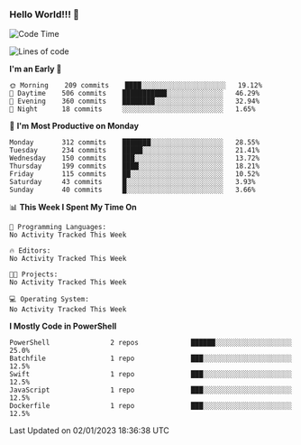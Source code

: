 ### Hello World!!! 👋

<!--
**kekotek/kekotek** is a ✨ _special_ ✨ repository because its `README.md` (this file) appears on your GitHub profile.

Here are some ideas to get you started:

- 🔭 I’m currently working on ...
- 🌱 I’m currently learning ...
- 👯 I’m looking to collaborate on ...
- 🤔 I’m looking for help with ...
- 💬 Ask me about ...
- 📫 How to reach me: ...
- 😄 Pronouns: ...
- ⚡ Fun fact: ...
-->

<!--START_SECTION:waka-->
![Code Time](http://img.shields.io/badge/Code%20Time-361%20hrs%2013%20mins-blue)

![Lines of code](https://img.shields.io/badge/From%20Hello%20World%20I%27ve%20Written-20%20Thousand%20lines%20of%20code-blue)

**I'm an Early 🐤** 

```text
🌞 Morning    209 commits    ████░░░░░░░░░░░░░░░░░░░░░   19.12% 
🌆 Daytime    506 commits    ███████████░░░░░░░░░░░░░░   46.29% 
🌃 Evening    360 commits    ████████░░░░░░░░░░░░░░░░░   32.94% 
🌙 Night      18 commits     ░░░░░░░░░░░░░░░░░░░░░░░░░   1.65%

```
📅 **I'm Most Productive on Monday** 

```text
Monday       312 commits    ███████░░░░░░░░░░░░░░░░░░   28.55% 
Tuesday      234 commits    █████░░░░░░░░░░░░░░░░░░░░   21.41% 
Wednesday    150 commits    ███░░░░░░░░░░░░░░░░░░░░░░   13.72% 
Thursday     199 commits    ████░░░░░░░░░░░░░░░░░░░░░   18.21% 
Friday       115 commits    ██░░░░░░░░░░░░░░░░░░░░░░░   10.52% 
Saturday     43 commits     █░░░░░░░░░░░░░░░░░░░░░░░░   3.93% 
Sunday       40 commits     █░░░░░░░░░░░░░░░░░░░░░░░░   3.66%

```


📊 **This Week I Spent My Time On** 

```text
💬 Programming Languages: 
No Activity Tracked This Week

🔥 Editors: 
No Activity Tracked This Week

🐱‍💻 Projects: 
No Activity Tracked This Week

💻 Operating System: 
No Activity Tracked This Week

```

**I Mostly Code in PowerShell** 

```text
PowerShell               2 repos             ██████░░░░░░░░░░░░░░░░░░░   25.0% 
Batchfile                1 repo              ███░░░░░░░░░░░░░░░░░░░░░░   12.5% 
Swift                    1 repo              ███░░░░░░░░░░░░░░░░░░░░░░   12.5% 
JavaScript               1 repo              ███░░░░░░░░░░░░░░░░░░░░░░   12.5% 
Dockerfile               1 repo              ███░░░░░░░░░░░░░░░░░░░░░░   12.5%

```



 Last Updated on 02/01/2023 18:36:38 UTC
<!--END_SECTION:waka-->
